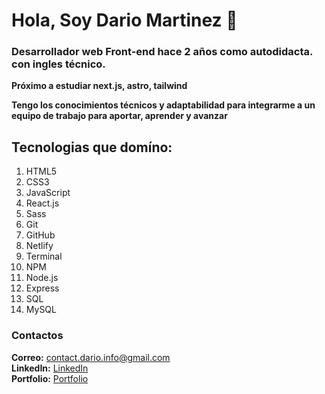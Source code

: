 # Hola, Soy Dario Martinez  👋

### Desarrollador web Front-end hace 2 años como autodidacta. con ingles técnico.

**Próximo a estudiar next.js, astro, tailwind**

**Tengo los conocimientos técnicos y adaptabilidad para integrarme a un equipo de trabajo para aportar, aprender y avanzar**

## Tecnologias que domíno: 
1. HTML5
2. CSS3 
3. JavaScript
4. React.js 
5. Sass
6. Git
7. GitHub
8. Netlify 
9. Terminal
10. NPM
11. Node.js
12. Express
13. SQL
14. MySQL
 
### Contactos
**Correo:** contact.dario.info@gmail.com    
**LinkedIn:** [LinkedIn](https://www.linkedin.com/in/dario-martinez-597486291/)  
**Portfolio:** [Portfolio](https://dariomvg.github.io/portfolio/)




